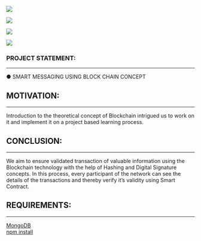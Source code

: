 
![](https://img.shields.io/badge/html-5-blue.svg?style=for-the-badge)

![](https://img.shields.io/badge/css-3-green.svg?style=for-the-badge)

![](https://img.shields.io/badge/node.js-blue.svg?style=for-the-badge)

![](https://img.shields.io/badge/BLock-CHAIN-orange.svg?longCache=true&style=for-the-badge)

### PROJECT STATEMENT:
-------------------------
● SMART MESSAGING USING BLOCK CHAIN CONCEPT
## MOTIVATION:
-------------------------
Introduction to the theoretical concept of
Blockchain intrigued us to work on it and
implement it on a project based learning process.
## CONCLUSION:
-------------------------
We aim to ensure validated transaction of valuable
information using the Blockchain technology with
the help of Hashing and Digital Signature concepts.
In this process, every participant of the network
can see the details of the transactions and thereby
verify it’s validity using Smart Contract.
## REQUIREMENTS:
--------------------------
[MongoDB](https://docs.mongodb.com/manual/installation/)\
[npm install](https://www.npmjs.com/get-npm)
